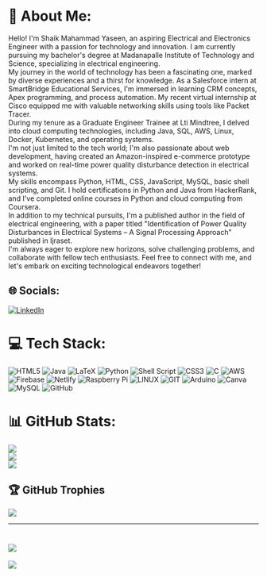 # 💫 About Me:
Hello! I'm Shaik Mahammad Yaseen, an aspiring Electrical and Electronics Engineer with a passion for technology and innovation. I am currently pursuing my bachelor's degree at Madanapalle Institute of Technology and Science, specializing in electrical engineering.<br>My journey in the world of technology has been a fascinating one, marked by diverse experiences and a thirst for knowledge. As a Salesforce intern at SmartBridge Educational Services, I'm immersed in learning CRM concepts, Apex programming, and process automation. My recent virtual internship at Cisco equipped me with valuable networking skills using tools like Packet Tracer.<br>During my tenure as a Graduate Engineer Trainee at Lti Mindtree, I delved into cloud computing technologies, including Java, SQL, AWS, Linux, Docker, Kubernetes, and operating systems.<br>I'm not just limited to the tech world; I'm also passionate about web development, having created an Amazon-inspired e-commerce prototype and worked on real-time power quality disturbance detection in electrical systems.<br>My skills encompass Python, HTML, CSS, JavaScript, MySQL, basic shell scripting, and Git. I hold certifications in Python and Java from HackerRank, and I've completed online courses in Python and cloud computing from Coursera.<br>In addition to my technical pursuits, I'm a published author in the field of electrical engineering, with a paper titled "Identification of Power Quality Disturbances in Electrical Systems – A Signal Processing Approach" published in Ijraset.<br>I'm always eager to explore new horizons, solve challenging problems, and collaborate with fellow tech enthusiasts. Feel free to connect with me, and let's embark on exciting technological endeavors together!


## 🌐 Socials:
[![LinkedIn](https://img.shields.io/badge/LinkedIn-%230077B5.svg?logo=linkedin&logoColor=white)](https://linkedin.com/in/https://www.linkedin.com/in/mahammad-yaseen/) 

# 💻 Tech Stack:
![HTML5](https://img.shields.io/badge/html5-%23E34F26.svg?style=for-the-badge&logo=html5&logoColor=white) ![Java](https://img.shields.io/badge/java-%23ED8B00.svg?style=for-the-badge&logo=java&logoColor=white) ![LaTeX](https://img.shields.io/badge/latex-%23008080.svg?style=for-the-badge&logo=latex&logoColor=white) ![Python](https://img.shields.io/badge/python-3670A0?style=for-the-badge&logo=python&logoColor=ffdd54) ![Shell Script](https://img.shields.io/badge/shell_script-%23121011.svg?style=for-the-badge&logo=gnu-bash&logoColor=white) ![CSS3](https://img.shields.io/badge/css3-%231572B6.svg?style=for-the-badge&logo=css3&logoColor=white) ![C](https://img.shields.io/badge/c-%2300599C.svg?style=for-the-badge&logo=c&logoColor=white) ![AWS](https://img.shields.io/badge/AWS-%23FF9900.svg?style=for-the-badge&logo=amazon-aws&logoColor=white) ![Firebase](https://img.shields.io/badge/firebase-%23039BE5.svg?style=for-the-badge&logo=firebase) ![Netlify](https://img.shields.io/badge/netlify-%23000000.svg?style=for-the-badge&logo=netlify&logoColor=#00C7B7) ![Raspberry Pi](https://img.shields.io/badge/-RaspberryPi-C51A4A?style=for-the-badge&logo=Raspberry-Pi) ![LINUX](https://img.shields.io/badge/Linux-FCC624?style=for-the-badge&logo=linux&logoColor=black) ![GIT](https://img.shields.io/badge/Git-fc6d26?style=for-the-badge&logo=git&logoColor=white) ![Arduino](https://img.shields.io/badge/-Arduino-00979D?style=for-the-badge&logo=Arduino&logoColor=white) ![Canva](https://img.shields.io/badge/Canva-%2300C4CC.svg?style=for-the-badge&logo=Canva&logoColor=white) ![MySQL](https://img.shields.io/badge/mysql-%2300f.svg?style=for-the-badge&logo=mysql&logoColor=white) ![GitHub](https://img.shields.io/badge/GitHub-%23121011.svg?style=for-the-badge&logo=github&logoColor=white)
# 📊 GitHub Stats:
![](https://github-readme-stats.vercel.app/api?username=YASEEN51449&theme=dark&hide_border=false&include_all_commits=false&count_private=false)<br/>
![](https://github-readme-streak-stats.herokuapp.com/?user=YASEEN51449&theme=dark&hide_border=false)<br/>
![](https://github-readme-stats.vercel.app/api/top-langs/?username=YASEEN51449&theme=dark&hide_border=false&include_all_commits=false&count_private=false&layout=compact)

## 🏆 GitHub Trophies
![](https://github-profile-trophy.vercel.app/?username=YASEEN51449&theme=radical&no-frame=false&no-bg=false&margin-w=4)

---
# [![](https://visitcount.itsvg.in/api?id=YASEEN51449&icon=0&color=0)](https://visitcount.itsvg.in)
[![](https://visitcount.itsvg.in/api?id=Yaseen51449&label=Profile%20Views&color=4&icon=0&pretty=false)](https://visitcount.itsvg.in)

<!-- Proudly created with GPRM ( https://gprm.itsvg.in ) -->
